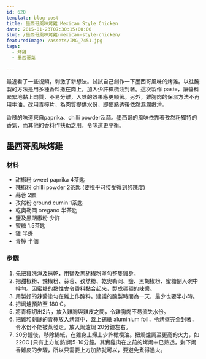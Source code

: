 ```yaml
---
id: 620
template: blog-post
title: 墨西哥風味烤雞 Mexican Style Chicken
date: 2015-01-23T07:30:15+00:00
slug: /墨西哥風味烤雞-mexican-style-chicken/
featuredImage: /assets/IMG_7451.jpg
tags:
  - 烤雞
  - 墨西哥菜

---
```

最近看了一些視頻，刺激了新想法。試試自己創作一下墨西哥風味的烤雞。以往醃製的方法是用多種香料撒在肉上，加入少許橄欖油封著。這次製作 paste，讓醬料緊緊地黏上肉質，不易分離，入味的效果應更顯著。另外，雞胸肉的保濕方法不再用牛油，改用青檸片，為肉質提供水份，即使熟透後依然濕潤嫩滑。

香辣的味道來自paprika、chilli powder及蒜。墨西哥的風味依靠著孜然粉獨特的香氣，而其他的香料作扶助之用，令味道更平衡。

<!--more-->

## 墨西哥風味烤雞

### 材料

* 甜椒粉 sweet paprika 4茶匙
* 辣椒粉 chilli powder 2茶匙 (要視乎可接受得到的辣度)
* 蒜蓉 2顆
* 孜然粉 ground cumin 1茶匙
* 乾奧勒岡 oregano 半茶匙
* 鹽及黑胡椒粉 少許
* 蜜糖 1.5茶匙
* 雞 半邊
* 青檸 半個

### 步驟

  1. 先把雞洗淨及抹乾，用鹽及黑胡椒粉塗勻整隻雞身。
  2. 把甜椒粉、辣椒粉、蒜蓉、孜然粉、乾奧勒岡、鹽、黑胡椒粉、蜜糖倒入碗中拌勻。因蜜糖的黏性會令香料黏合起來，製成稠稠的辣醬。
  3. 用製好的辣醬塗勻在雞上作醃料。建議的醃製時間為一天，最少也要半小時。
  4. 把焗爐預熱至 180 C。
  5. 將青檸切出2片，放入雞胸與雞皮之間，令雞胸肉不易流失水份。
  6. 把雞和剩餘的青檸放入烤盤中，蓋上錫紙 aluminium foil，令烤盤完全封著，令水份不能被蒸發走。放入焗爐焗 20分鐘左右。
  7. 20分鐘後，移除錫紙，在雞身上掃上少許橄欖油。把焗爐調至更高的火力，如220C [只有上方加熱]焗5-10分鐘。其實雞肉在之前的烤焗中已熟透，剩下焗香雞皮的步驟，所以只需要上方加熱就可以，要避免煮得過火。